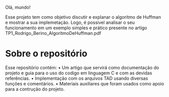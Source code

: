 Olá, mundo!

Esse projeto tem como objetivo discutir e explanar o algoritmo de Huffman e mostrar a sua implemetação. Logo, é possivel analisar o seu funcionamento em um exemplo simples e prático presente no artigo TP1_Rodrigo_Berino_AlgoritmoDeHuffman.pdf

# Sobre o repositório

Esse repositório contém:
    •	Um artigo que servirá como documentação do projeto e guia para o uso do codigo em linguagem C e com as devidas referências. 
    •	Implementação com os arquivos TAD usando diversas funções e comentários.
    •	Materiais auxiliares que foram usados como apoio para a contrução do projeto.
